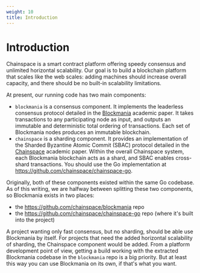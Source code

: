 ```yaml
---
weight: 10
title: Introduction
---
```


# Introduction

Chainspace is a smart contract platform offering speedy consensus and unlimited horizontal scalability. Our goal is to build a blockchain platform that scales like the web scales: adding machines should increase overall capacity, and there should be no built-in scalability limitations.

At present, our running code has two main components:

* `blockmania` is a consensus component. It implements the leaderless consensus protocol detailed in the [Blockmania](https://arxiv.org/abs/1809.01620) academic paper. It takes transactions to any participating node as input, and outputs an immutable and deterministic total ordering of transactions. Each set of Blockmania nodes produces an immutable blockchain.
* `chainspace` is a sharding component. It provides an implementation of the Sharded Byzantine Atomic Commit (SBAC) protocol detailed in the [Chainspace](https://arxiv.org/abs/1708.03778) academic paper. Within the overall Chainspace system, each Blockmania blockchain acts as a shard, and SBAC enables cross-shard transactions. You should use the Go implementation at https://github.com/chainspace/chainspace-go.

Originally, both of these components existed within the same Go codebase. As of this writing, we are halfway between splitting these two components, so Blockmania exists in two places:

* the https://github.com/chainspace/blockmania repo
* the https://github.com/chainspace/chainspace-go repo (where it's built into the project)

A project wanting only fast consensus, but no sharding, should be able use Blockmania by itself. For projects that need the added horizontal scalability of sharding, the Chainspace component would be added. From a platform development point of view, getting a build working with the extracted Blockmania codebase in the `blockmania` repo is a big priority. But at least this way you can use Blockmania on its own, if that's what you want.
